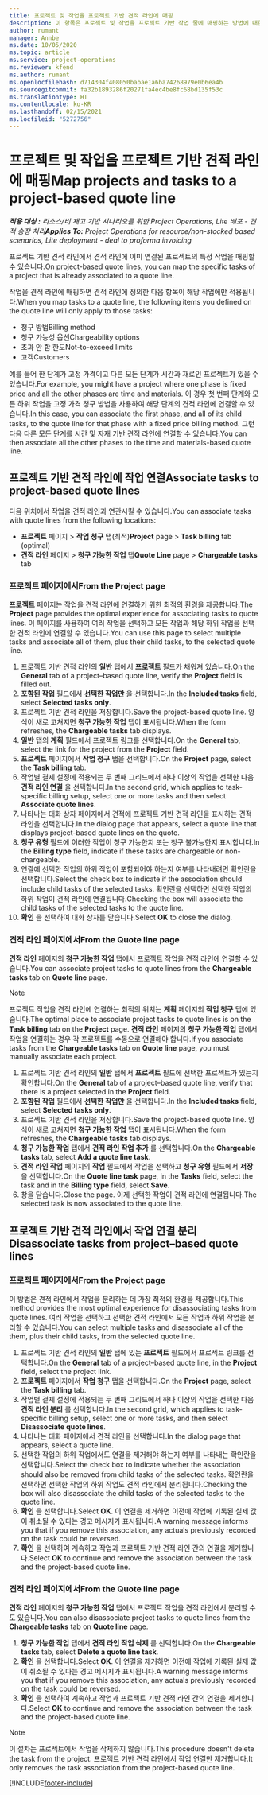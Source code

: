 ```yaml
---
title: 프로젝트 및 작업을 프로젝트 기반 견적 라인에 매핑
description: 이 항목은 프로젝트 및 작업을 프로젝트 기반 작업 줄에 매핑하는 방법에 대한 정보를 제공합니다.
author: rumant
manager: Annbe
ms.date: 10/05/2020
ms.topic: article
ms.service: project-operations
ms.reviewer: kfend
ms.author: rumant
ms.openlocfilehash: d714304f408050babae1a6ba74268979e0b6ea4b
ms.sourcegitcommit: fa32b1893286f20271fa4ec4be8fc68bd135f53c
ms.translationtype: HT
ms.contentlocale: ko-KR
ms.lasthandoff: 02/15/2021
ms.locfileid: "5272756"
---
```

# <a name="map-projects-and-tasks-to-a-project-based-quote-line"></a><span data-ttu-id="6bfed-103">프로젝트 및 작업을 프로젝트 기반 견적 라인에 매핑</span><span class="sxs-lookup"><span data-stu-id="6bfed-103">Map projects and tasks to a project-based quote line</span></span>

<span data-ttu-id="6bfed-104">_**적용 대상 :** 리소스/비 재고 기반 시나리오를 위한 Project Operations, Lite 배포 - 견적 송장 처리_</span><span class="sxs-lookup"><span data-stu-id="6bfed-104">_**Applies To:** Project Operations for resource/non-stocked based scenarios, Lite deployment - deal to proforma invoicing_</span></span>

<span data-ttu-id="6bfed-105">프로젝트 기반 견적 라인에서 견적 라인에 이미 연결된 프로젝트의 특정 작업을 매핑할 수 있습니다.</span><span class="sxs-lookup"><span data-stu-id="6bfed-105">On project-based quote lines, you can map the specific tasks of a project that is already associated to a quote line.</span></span>

<span data-ttu-id="6bfed-106">작업을 견적 라인에 매핑하면 견적 라인에 정의한 다음 항목이 해당 작업에만 적용됩니다.</span><span class="sxs-lookup"><span data-stu-id="6bfed-106">When you map tasks to a quote line, the following items you defined on the quote line will only apply to those tasks:</span></span>

- <span data-ttu-id="6bfed-107">청구 방법</span><span class="sxs-lookup"><span data-stu-id="6bfed-107">Billing method</span></span>
- <span data-ttu-id="6bfed-108">청구 가능성 옵션</span><span class="sxs-lookup"><span data-stu-id="6bfed-108">Chargeability options</span></span>
- <span data-ttu-id="6bfed-109">초과 안 함 한도</span><span class="sxs-lookup"><span data-stu-id="6bfed-109">Not-to-exceed limits</span></span>
- <span data-ttu-id="6bfed-110">고객</span><span class="sxs-lookup"><span data-stu-id="6bfed-110">Customers</span></span>

<span data-ttu-id="6bfed-111">예를 들어 한 단계가 고정 가격이고 다른 모든 단계가 시간과 재료인 프로젝트가 있을 수 있습니다.</span><span class="sxs-lookup"><span data-stu-id="6bfed-111">For example, you might have a project where one phase is fixed price and all the other phases are time and materials.</span></span> <span data-ttu-id="6bfed-112">이 경우 첫 번째 단계와 모든 하위 작업을 고정 가격 청구 방법을 사용하여 해당 단계의 견적 라인에 연결할 수 있습니다.</span><span class="sxs-lookup"><span data-stu-id="6bfed-112">In this case, you can associate the first phase, and all of its child tasks, to the quote line for that phase with a fixed price billing method.</span></span> <span data-ttu-id="6bfed-113">그런 다음 다른 모든 단계를 시간 및 자재 기반 견적 라인에 연결할 수 있습니다.</span><span class="sxs-lookup"><span data-stu-id="6bfed-113">You can then associate all the other phases to the time and materials-based quote line.</span></span>

## <a name="associate-tasks-to-project-based-quote-lines"></a><span data-ttu-id="6bfed-114">프로젝트 기반 견적 라인에 작업 연결</span><span class="sxs-lookup"><span data-stu-id="6bfed-114">Associate tasks to project-based quote lines</span></span>

<span data-ttu-id="6bfed-115">다음 위치에서 작업을 견적 라인과 연관시킬 수 있습니다.</span><span class="sxs-lookup"><span data-stu-id="6bfed-115">You can associate tasks with quote lines from the following locations:</span></span>

- <span data-ttu-id="6bfed-116">**프로젝트** 페이지 > **작업 청구** 탭(최적)</span><span class="sxs-lookup"><span data-stu-id="6bfed-116">**Project** page > **Task billing** tab (optimal)</span></span>
- <span data-ttu-id="6bfed-117">**견적 라인** 페이지 > **청구 가능한 작업** 탭</span><span class="sxs-lookup"><span data-stu-id="6bfed-117">**Quote Line** page > **Chargeable tasks** tab</span></span> 

### <a name="from-the-project-page"></a><span data-ttu-id="6bfed-118">프로젝트 페이지에서</span><span class="sxs-lookup"><span data-stu-id="6bfed-118">From the Project page</span></span>

<span data-ttu-id="6bfed-119">**프로젝트** 페이지는 작업을 견적 라인에 연결하기 위한 최적의 환경을 제공합니다.</span><span class="sxs-lookup"><span data-stu-id="6bfed-119">The **Project** page provides the optimal experience for associating tasks to quote lines.</span></span> <span data-ttu-id="6bfed-120">이 페이지를 사용하여 여러 작업을 선택하고 모든 작업과 해당 하위 작업을 선택한 견적 라인에 연결할 수 있습니다.</span><span class="sxs-lookup"><span data-stu-id="6bfed-120">You can use this page to select multiple tasks and associate all of them, plus their child tasks, to the selected quote line.</span></span>

1. <span data-ttu-id="6bfed-121">프로젝트 기반 견적 라인의 **일반** 탭에서 **프로젝트** 필드가 채워져 있습니다.</span><span class="sxs-lookup"><span data-stu-id="6bfed-121">On the **General** tab of a project–based quote line, verify the **Project** field is filled out.</span></span>
2. <span data-ttu-id="6bfed-122">**포함된 작업** 필드에서 **선택한 작업만** 을 선택합니다.</span><span class="sxs-lookup"><span data-stu-id="6bfed-122">In the **Included tasks** field, select **Selected tasks only**.</span></span>
3. <span data-ttu-id="6bfed-123">프로젝트 기반 견적 라인을 저장합니다.</span><span class="sxs-lookup"><span data-stu-id="6bfed-123">Save the project-based quote line.</span></span> <span data-ttu-id="6bfed-124">양식이 새로 고쳐지면 **청구 가능한 작업** 탭이 표시됩니다.</span><span class="sxs-lookup"><span data-stu-id="6bfed-124">When the form refreshes, the **Chargeable tasks** tab displays.</span></span>
4. <span data-ttu-id="6bfed-125">**일반** 탭의 **계획** 필드에서 프로젝트 링크를 선택합니다.</span><span class="sxs-lookup"><span data-stu-id="6bfed-125">On the **General** tab, select the link for the project from the **Project** field.</span></span>
5. <span data-ttu-id="6bfed-126">**프로젝트** 페이지에서 **작업 청구** 탭을 선택합니다.</span><span class="sxs-lookup"><span data-stu-id="6bfed-126">On the **Project** page, select the **Task billing** tab.</span></span>
6. <span data-ttu-id="6bfed-127">작업별 결제 설정에 적용되는 두 번째 그리드에서 하나 이상의 작업을 선택한 다음 **견적 라인 연결** 을 선택합니다.</span><span class="sxs-lookup"><span data-stu-id="6bfed-127">In the second grid, which applies to task-specific billing setup, select one or more tasks and then select **Associate quote lines**.</span></span>
7. <span data-ttu-id="6bfed-128">나타나는 대화 상자 페이지에서 견적에 프로젝트 기반 견적 라인을 표시하는 견적 라인을 선택합니다.</span><span class="sxs-lookup"><span data-stu-id="6bfed-128">In the dialog page that appears, select a quote line that displays project-based quote lines on the quote.</span></span>
8. <span data-ttu-id="6bfed-129">**청구 유형** 필드에 이러한 작업이 청구 가능한지 또는 청구 불가능한지 표시합니다.</span><span class="sxs-lookup"><span data-stu-id="6bfed-129">In the **Billing type** field, indicate if these tasks are chargeable or non-chargeable.</span></span>
9. <span data-ttu-id="6bfed-130">연결에 선택한 작업의 하위 작업이 포함되어야 하는지 여부를 나타내려면 확인란을 선택합니다.</span><span class="sxs-lookup"><span data-stu-id="6bfed-130">Select the check box to indicate if the association should include child tasks of the selected tasks.</span></span> <span data-ttu-id="6bfed-131">확인란을 선택하면 선택한 작업의 하위 작업이 견적 라인에 연결됩니다.</span><span class="sxs-lookup"><span data-stu-id="6bfed-131">Checking the box will associate the child tasks of the selected tasks to the quote line.</span></span>
10. <span data-ttu-id="6bfed-132">**확인** 을 선택하여 대화 상자를 닫습니다.</span><span class="sxs-lookup"><span data-stu-id="6bfed-132">Select **OK** to close the dialog.</span></span>

### <a name="from-the-quote-line-page"></a><span data-ttu-id="6bfed-133">견적 라인 페이지에서</span><span class="sxs-lookup"><span data-stu-id="6bfed-133">From the Quote line page</span></span>

<span data-ttu-id="6bfed-134">**견적 라인** 페이지의 **청구 가능한 작업** 탭에서 프로젝트 작업을 견적 라인에 연결할 수 있습니다.</span><span class="sxs-lookup"><span data-stu-id="6bfed-134">You can associate project tasks to quote lines from the **Chargeable tasks** tab on **Quote line** page.</span></span>

>[!NOTE]
><span data-ttu-id="6bfed-135">프로젝트 작업을 견적 라인에 연결하는 최적의 위치는 **계획** 페이지의 **작업 청구** 탭에 있습니다.</span><span class="sxs-lookup"><span data-stu-id="6bfed-135">The optimal place to associate project tasks to quote lines is on the **Task billing** tab on the **Project** page.</span></span> <span data-ttu-id="6bfed-136">**견적 라인** 페이지의 **청구 가능한 작업** 탭에서 작업을 연결하는 경우 각 프로젝트를 수동으로 연결해야 합니다.</span><span class="sxs-lookup"><span data-stu-id="6bfed-136">If you associate tasks from the **Chargeable tasks** tab on **Quote line** page, you must manually associate each project.</span></span>

1. <span data-ttu-id="6bfed-137">프로젝트 기반 견적 라인의 **일반** 탭에서 **프로젝트** 필드에 선택한 프로젝트가 있는지 확인합니다.</span><span class="sxs-lookup"><span data-stu-id="6bfed-137">On the **General** tab of a project–based quote line, verify that there is a project selected in the **Project** field.</span></span>
2. <span data-ttu-id="6bfed-138">**포함된 작업** 필드에서 **선택한 작업만** 을 선택합니다.</span><span class="sxs-lookup"><span data-stu-id="6bfed-138">In the **Included tasks** field, select **Selected tasks only**.</span></span>
3. <span data-ttu-id="6bfed-139">프로젝트 기반 견적 라인을 저장합니다.</span><span class="sxs-lookup"><span data-stu-id="6bfed-139">Save the project-based quote line.</span></span> <span data-ttu-id="6bfed-140">양식이 새로 고쳐지면 **청구 가능한 작업** 탭이 표시됩니다.</span><span class="sxs-lookup"><span data-stu-id="6bfed-140">When the form refreshes, the **Chargeable tasks** tab displays.</span></span>
4. <span data-ttu-id="6bfed-141">**청구 가능한 작업** 탭에서 **견적 라인 작업 추가** 를 선택합니다.</span><span class="sxs-lookup"><span data-stu-id="6bfed-141">On the **Chargeable tasks** tab, select **Add a quote line task**.</span></span>
5. <span data-ttu-id="6bfed-142">**견적 라인 작업** 페이지의 **작업** 필드에서 작업을 선택하고 **청구 유형** 필드에서 **저장** 을 선택합니다.</span><span class="sxs-lookup"><span data-stu-id="6bfed-142">On the **Quote line task** page, in the **Tasks** field, select the task and in the **Billing type** field, select **Save**.</span></span> 
6. <span data-ttu-id="6bfed-143">창을 닫습니다.</span><span class="sxs-lookup"><span data-stu-id="6bfed-143">Close the page.</span></span> <span data-ttu-id="6bfed-144">이제 선택한 작업이 견적 라인에 연결됩니다.</span><span class="sxs-lookup"><span data-stu-id="6bfed-144">The selected task is now associated to the quote line.</span></span>

## <a name="disassociate-tasks-from-projectbased-quote-lines"></a><span data-ttu-id="6bfed-145">프로젝트 기반 견적 라인에서 작업 연결 분리</span><span class="sxs-lookup"><span data-stu-id="6bfed-145">Disassociate tasks from project–based quote lines</span></span>

### <a name="from-the-project-page"></a><span data-ttu-id="6bfed-146">프로젝트 페이지에서</span><span class="sxs-lookup"><span data-stu-id="6bfed-146">From the Project page</span></span>

<span data-ttu-id="6bfed-147">이 방법은 견적 라인에서 작업을 분리하는 데 가장 최적의 환경을 제공합니다.</span><span class="sxs-lookup"><span data-stu-id="6bfed-147">This method provides the most optimal experience for disassociating tasks from quote lines.</span></span> <span data-ttu-id="6bfed-148">여러 작업을 선택하고 선택한 견적 라인에서 모든 작업과 하위 작업을 분리할 수 있습니다.</span><span class="sxs-lookup"><span data-stu-id="6bfed-148">You can select multiple tasks and disassociate all of the them, plus their child tasks, from the selected quote line.</span></span>

1. <span data-ttu-id="6bfed-149">프로젝트 기반 견적 라인의 **일반** 탭에 있는 **프로젝트** 필드에서 프로젝트 링크를 선택합니다.</span><span class="sxs-lookup"><span data-stu-id="6bfed-149">On the **General** tab of a project–based quote line, in the **Project** field, select the project link.</span></span>
2. <span data-ttu-id="6bfed-150">**프로젝트** 페이지에서 **작업 청구** 탭을 선택합니다.</span><span class="sxs-lookup"><span data-stu-id="6bfed-150">On the **Project** page, select the **Task billing** tab.</span></span>
3. <span data-ttu-id="6bfed-151">작업별 결제 설정에 적용되는 두 번째 그리드에서 하나 이상의 작업을 선택한 다음 **견적 라인 분리** 를 선택합니다.</span><span class="sxs-lookup"><span data-stu-id="6bfed-151">In the second grid, which applies to task-specific billing setup, select one or more tasks, and then select **Disassociate quote lines**.</span></span>
4. <span data-ttu-id="6bfed-152">나타나는 대화 페이지에서 견적 라인을 선택합니다.</span><span class="sxs-lookup"><span data-stu-id="6bfed-152">In the dialog page that appears, select a quote line.</span></span>
5. <span data-ttu-id="6bfed-153">선택한 작업의 하위 작업에서도 연결을 제거해야 하는지 여부를 나타내는 확인란을 선택합니다.</span><span class="sxs-lookup"><span data-stu-id="6bfed-153">Select the check box to indicate whether the association should also be removed from child tasks of the selected tasks.</span></span> <span data-ttu-id="6bfed-154">확인란을 선택하면 선택한 작업의 하위 작업도 견적 라인에서 분리됩니다.</span><span class="sxs-lookup"><span data-stu-id="6bfed-154">Checking the box will also disassociate the child tasks of the selected tasks to the quote line.</span></span>
6. <span data-ttu-id="6bfed-155">**확인** 을 선택합니다.</span><span class="sxs-lookup"><span data-stu-id="6bfed-155">Select **OK**.</span></span> <span data-ttu-id="6bfed-156">이 연결을 제거하면 이전에 작업에 기록된 실제 값이 취소될 수 있다는 경고 메시지가 표시됩니다.</span><span class="sxs-lookup"><span data-stu-id="6bfed-156">A warning message informs you that if you remove this association, any actuals previously recorded on the task could be reversed.</span></span> 
7. <span data-ttu-id="6bfed-157">**확인** 을 선택하여 계속하고 작업과 프로젝트 기반 견적 라인 간의 연결을 제거합니다.</span><span class="sxs-lookup"><span data-stu-id="6bfed-157">Select **OK** to continue and remove the association between the task and the project-based quote line.</span></span>

### <a name="from-the-quote-line-page"></a><span data-ttu-id="6bfed-158">견적 라인 페이지에서</span><span class="sxs-lookup"><span data-stu-id="6bfed-158">From the Quote line page</span></span>

<span data-ttu-id="6bfed-159">**견적 라인** 페이지의 **청구 가능한 작업** 탭에서 프로젝트 작업을 견적 라인에서 분리할 수도 있습니다.</span><span class="sxs-lookup"><span data-stu-id="6bfed-159">You can also disassociate project tasks to quote lines from the **Chargeable tasks** tab on **Quote line** page.</span></span>

1. <span data-ttu-id="6bfed-160">**청구 가능한 작업** 탭에서 **견적 라인 작업 삭제** 를 선택합니다.</span><span class="sxs-lookup"><span data-stu-id="6bfed-160">On the **Chargeable tasks** tab, select **Delete a quote line task**.</span></span>
2. <span data-ttu-id="6bfed-161">**확인** 을 선택합니다.</span><span class="sxs-lookup"><span data-stu-id="6bfed-161">Select **OK**.</span></span> <span data-ttu-id="6bfed-162">이 연결을 제거하면 이전에 작업에 기록된 실제 값이 취소될 수 있다는 경고 메시지가 표시됩니다.</span><span class="sxs-lookup"><span data-stu-id="6bfed-162">A warning message informs you that if you remove this association, any actuals previously recorded on the task could be reversed.</span></span> 
3. <span data-ttu-id="6bfed-163">**확인** 을 선택하여 계속하고 작업과 프로젝트 기반 견적 라인 간의 연결을 제거합니다.</span><span class="sxs-lookup"><span data-stu-id="6bfed-163">Select **OK** to continue and remove the association between the task and the project-based quote line.</span></span>

>[!NOTE]
> <span data-ttu-id="6bfed-164">이 절차는 프로젝트에서 작업을 삭제하지 않습니다.</span><span class="sxs-lookup"><span data-stu-id="6bfed-164">This procedure doesn't delete the task from the project.</span></span> <span data-ttu-id="6bfed-165">프로젝트 기반 견적 라인에서 작업 연결만 제거합니다.</span><span class="sxs-lookup"><span data-stu-id="6bfed-165">It only removes the task association from the project-based quote line.</span></span>


[!INCLUDE[footer-include](../../includes/footer-banner.md)]